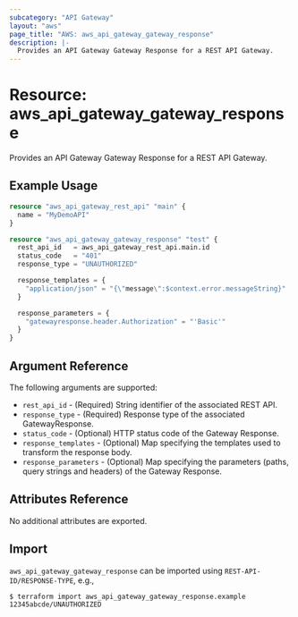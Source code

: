 ```yaml
---
subcategory: "API Gateway"
layout: "aws"
page_title: "AWS: aws_api_gateway_gateway_response"
description: |-
  Provides an API Gateway Gateway Response for a REST API Gateway.
---
```


# Resource: aws_api_gateway_gateway_response

Provides an API Gateway Gateway Response for a REST API Gateway.

## Example Usage

```terraform
resource "aws_api_gateway_rest_api" "main" {
  name = "MyDemoAPI"
}

resource "aws_api_gateway_gateway_response" "test" {
  rest_api_id   = aws_api_gateway_rest_api.main.id
  status_code   = "401"
  response_type = "UNAUTHORIZED"

  response_templates = {
    "application/json" = "{\"message\":$context.error.messageString}"
  }

  response_parameters = {
    "gatewayresponse.header.Authorization" = "'Basic'"
  }
}
```

## Argument Reference

The following arguments are supported:

* `rest_api_id` - (Required) String identifier of the associated REST API.
* `response_type` - (Required) Response type of the associated GatewayResponse.
* `status_code` - (Optional) HTTP status code of the Gateway Response.
* `response_templates` - (Optional) Map specifying the templates used to transform the response body.
* `response_parameters` - (Optional) Map specifying the parameters (paths, query strings and headers) of the Gateway Response.

## Attributes Reference

No additional attributes are exported.

## Import

`aws_api_gateway_gateway_response` can be imported using `REST-API-ID/RESPONSE-TYPE`, e.g.,

```
$ terraform import aws_api_gateway_gateway_response.example 12345abcde/UNAUTHORIZED
```
